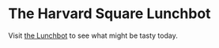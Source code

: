 # The Harvard Square Lunchbot

Visit [the Lunchbot](https://bw.github.io/lunchbot) to see what might be tasty today.